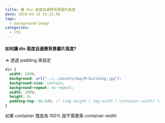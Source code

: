 ```yaml
---
title: 讓 div 高度自適應背景圖片高度
date: 2019-03-15 15:22:56
tags:
  - background-image
categories:
  - CSS
---
```


#### 如何讓 div 高度自適應背景圖片高度?

=> 透過 padding 來設定

```css
div {
  width: 100%;
  background: url("../../assets/map/M-building.jpg");
  background-size: contain;
  background-repeat: no-repeat;
  width: 100%;
  height: 0;
  padding-top: 66.64%; /* (img-height / img-width * container-width) */
}
```

如果 container 寬度為 100% 就不需要乘 container-width
